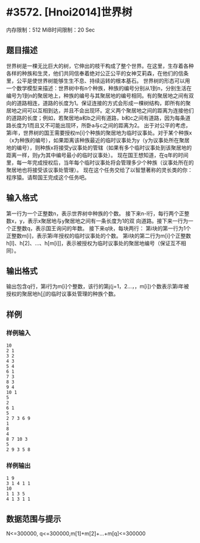 # #3572. [Hnoi2014]世界树

内存限制：512 MiB时间限制：20 Sec

## 题目描述

世界树是一棵无比巨大的树，它伸出的枝干构成了整个世界。在这里，生存着各种各样的种族和生灵，他们共同信奉着绝对公正公平的女神艾莉森，在他们的信条里，公平是使世界树能够生生不息、持续运转的根本基石。
世界树的形态可以用一个数学模型来描述：世界树中有n个种族，种族的编号分别从1到n，分别生活在编号为1到n的聚居地上，种族的编号与其聚居地的编号相同。有的聚居地之间有双向的道路相连，道路的长度为1。保证连接的方式会形成一棵树结构，即所有的聚居地之间可以互相到达，并且不会出现环。定义两个聚居地之间的距离为连接他们的道路的长度；例如，若聚居地a和b之间有道路，b和c之间有道路，因为每条道路长度为1而且又不可能出现环，所卧a与c之间的距离为2。
出于对公平的考虑，第i年，世界树的国王需要授权m[i]个种族的聚居地为临时议事处。对于某个种族x（x为种族的编号），如果距离该种族最近的临时议事处为y（y为议事处所在聚居地的编号），则种族x将接受y议事处的管辖（如果有多个临时议事处到该聚居地的距离一样，则y为其中编号最小的临时议事处）。
现在国王想知道，在q年的时间里，每一年完成授权后，当年每个临时议事处将会管理多少个种族（议事处所在的聚居地也将接受该议事处管理）。 现在这个任务交给了以智慧著称的灵长类的你：程序猿。请帮国王完成这个任务吧。 

## 输入格式

第一行为一个正整数n，表示世界树中种族的个数。
接下来n-l行，每行两个正整数x，y，表示x聚居地与y聚居地之间有一条长度为1的双
向道路。接下来一行为一个正整数q，表示国王询问的年数。
接下来q块，每块两行：
第i块的第一行为1个正整数m[i]，表示第i年授权的临时议事处的个数。
第i块的第二行为m[i]个正整数h[l]、h[2]、&hellip;、h[m[i]]，表示被授权为临时议事处的聚居地编号（保证互不相同）。 

## 输出格式

输出包含q行，第i行为m[i]个整数，该行的第j(j=1，2&hellip;，，m[i])个数表示第i年被授权的聚居地h[j]的临时议事处管理的种族个数。

## 样例

### 样例输入

    
    10 
    2 1 
    3 2 
    4 3 
    5 4 
    6 1 
    7 3 
    8 3 
    9 4 
    10 1 
    5 
    2 
    6 1   
    5 
    2 7 3 6 9   
    1 
    8  
    4 
    8 7 10 3   
    5 
    2 9 3 5 8 
    

### 样例输出

    
    1 9   
    3 1 4 1 1   
    10  
    1 1 3 5   
    4 1 3 1 1 
    

## 数据范围与提示

N<=300000, q<=300000,m[1]+m[2]+&hellip;+m[q]<=300000
